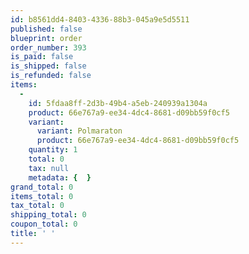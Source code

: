 ```yaml
---
id: b8561dd4-8403-4336-88b3-045a9e5d5511
published: false
blueprint: order
order_number: 393
is_paid: false
is_shipped: false
is_refunded: false
items:
  -
    id: 5fdaa8ff-2d3b-49b4-a5eb-240939a1304a
    product: 66e767a9-ee34-4dc4-8681-d09bb59f0cf5
    variant:
      variant: Polmaraton
      product: 66e767a9-ee34-4dc4-8681-d09bb59f0cf5
    quantity: 1
    total: 0
    tax: null
    metadata: {  }
grand_total: 0
items_total: 0
tax_total: 0
shipping_total: 0
coupon_total: 0
title: ' '
---
```

